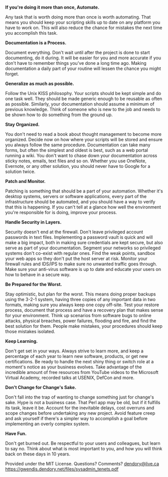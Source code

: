 **If you're doing it more than once, Automate.**

Any task that is worth doing more than once is worth automating. That means you should keep your scripting skills up to date on any platform you have to work on. This will also reduce the chance for mistakes the next time you accomplish this task.

**Documentation is a Process.**

Document everything. Don't wait until after the project is done to start documenting, do it during. It will be easier for you and more accurate if you don't have to remember things you've done a long time ago. Making documentation a daily part of your routine will lessen the chance you might forget.

**Generalize as much as possible.**

Follow the Unix KISS philosophy. Your scripts should be kept simple and do one task well. They should be made generic enough to be reusable as often as possible. Similarly, your documentation should assume a minimum of previous knowledge. Think of someone who is new to the job and needs to be shown how to do something from the ground up.

**Stay Organized.**

You don't need to read a book about thought management to become more organized. Decide now on how where your scripts will be stored and ensure you always follow the same procedure. Documentation can take many forms, but often the simplest and oldest is best, such as a web portal running a wiki. You don't want to chase down your documentation across sticky notes, emails, text files and so on. Whether you use OneNote, Evernote, or any other solution, you should never have to Google for a solution twice.

**Patch and Monitor.**

Patching is something that should be a part of your automation. Whether it's desktop systems, servers or software applications, every part of the infrastructure should be automated, and you should have a way to verify that this is happening. If you can't tell at a glance how well the environment you're responsible for is doing, improve your process.

**Handle Security in Layers.**

Security doesn't end at the firewall. Don't leave privileged account passwords in text files. Implementing a password vault is quick and will make a big impact, both in making sure credentials are kept secure, but also serve as part of your documentation. Segment your networks so privileged systems don't co-exist with regular ones. Find the weak points, sandbox your web apps so they don't put the host server at risk. Monitor your firewall rules and IDS/IPS to make sure no unwanted traffic goes through. Make sure your anti-virus software is up to date and educate your users on how to behave in a secure way.

**Be Prepared for the Worst.**

Stay optimistic, but	plan	for the worst. This	means doing	proper backups	using the	3-2-1 system, having	three	copies	of	any important
data	in two formats,	making	sure you	always keep one	copy	off-site. Test	your	restore process, document	that process	and	have	a recovery
plan	that makes sense for	your environment. Think	up	scenarios	from	software bugs to online attacks,	physical	breaches,	power	failures,
flooding and fire, and find	the best	solution	for	them. People	make	mistakes,	your	procedures should	keep those mistakes	isolated.

**Keep Learning.**

Don't get set in your ways. Always strive to learn more, and keep a percentage of each year to learn new software, products, or get new certifications. Be ready to handle the next shiny thing or switch role at a moment's notice as your business evolves. Take advantage of the incredible amount of free resources from YouTube videos to the Microsoft Virtual Academy, recorded talks at USENIX, DefCon and more.

**Don't Change for Change's Sake.**

Don't fall into the trap of wanting to change something just for change's sake. Hype is not a business case. That Perl app may be old, but if it fulfills its task, leave it be. Account for the inevitable delays, cost overruns and scope changes before undertaking any new project. Avoid feature creep and ask yourself if there's a simpler way to accomplish a goal before implementing an overly complex system.

**Have Fun.**

Don't get burned out. Be respectful to your users and colleagues, but learn to say no. Think about what is most important to you, and how you will think back on these days in 10 years.
 


Provided under the MIT License. Questions? Comments? dendory@live.ca
https://gwendis.dendory.net/files/sysadmin_tenets.pdf
